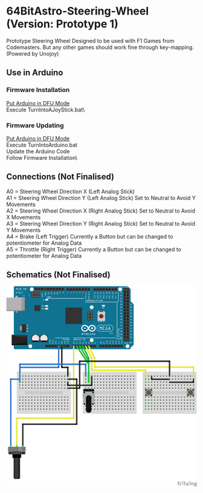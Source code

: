 # 64BitAstro-Steering-Wheel (Version: Prototype 1)
Prototype Steering Wheel Designed to be used with F1 Games from Codemasters. But any other games should work fine through key-mapping. (Powered by Unojoy)

## Use in Arduino
### Firmware Installation
[Put Arduino in DFU Mode](https://www.arduino.cc/en/Hacking/DFUProgramming8U2)\
Execute TurnIntoAJoyStick.bat\

### Firmware Updating
[Put Arduino in DFU Mode](https://www.arduino.cc/en/Hacking/DFUProgramming8U2)\
Execute TurnIntoArduino.bat\
Update the Arduino Code\
Follow Firmware Installation\

## Connections (Not Finalised)
A0 = Steering Wheel Direction X (Left Analog Stick)\
A1 = Steering Wheel Direction Y (Left Analog Stick) Set to Neutral to Avoid Y Movements\
A2 = Steering Wheel Direction X (Right Analog Stick) Set to Neutral to Avoid X Movements\
A3 = Steering Wheel Direction Y (Right Analog Stick) Set to Neutral to Avoid Y Movements\
A4 = Brake (Left Trigger) Currently a Button but can be changed to potentiometer for Analog Data\
A5 = Throttle (Right Trigger) Currently a Button but can be changed to potentiometer for Analog Data

## Schematics (Not Finalised)
![Schematics](Schematic.png "Schematics")

